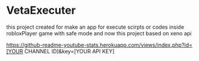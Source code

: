 # VetaExecuter
this project created for make an app for execute scirpts or codes inside robloxPlayer game with safe mode and now this project based on xeno api

https://github-readme-youtube-stats.herokuapp.com/views/index.php?id=[YOUR CHANNEL ID]&key=[YOUR API KEY]
